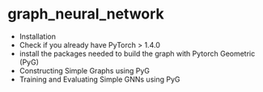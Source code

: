 # graph_neural_network
- Installation
- Check if you already have PyTorch > 1.4.0
- install the packages needed to build the graph with Pytorch Geometric (PyG)
- Constructing Simple Graphs using PyG
- Training and Evaluating Simple GNNs using PyG